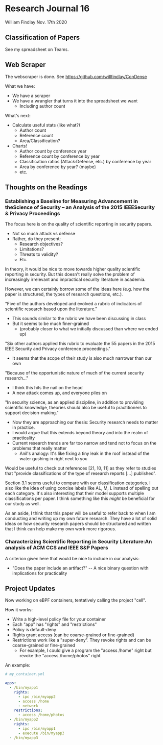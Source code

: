 # Research Journal 16

William Findlay
Nov. 17th 2020

## Classification of Papers

See my spreadsheet on Teams.

## Web Scraper

The webscraper is done. See https://github.com/willfindlay/ConDense

What we have:

* We have a scraper
* We have a wrangler that turns it into the spreadsheet we want
    * Including author count

What's next:

* Calculate useful stats (like what?)
    * Author count
    * Reference count
    * Area/Classification?
* Charts!
    * Author count by conference year
    * Reference count by conference by year
    * Classification ratios (Attack:Defense, etc.) by conference by year
    * Area by conference by year? (maybe)
    * etc.

## Thoughts on the Readings

### Establishing a Baseline for Measuring Advancement in theScience of Security – an Analysis of the 2015 IEEESecurity & Privacy Proceedings

The focus here is on the quality of scientific reporting in security papers.

* Not so much attack vs defense
* Rather, do they present:
    * Research objectives?
    * Limitations?
    * Threats to validity?
    * Etc.

In theory, it would be nice to move towards higher quality scientific reporting
in security. But this doesn't really solve the problem of increasingly
irrelevant and impractical security literature in academia.

However, we can certainly borrow some of the ideas here (e.g. how the
paper is structured, the types of research questions, etc.).

"Five of the authors developed and evolved a rubric of indicators of scientific research based upon the literature."

* This sounds similar to the rubric we have been discussing in class
* But it seems to be much finer-grained
    * (probably closer to what we initially discussed than where we ended up)

"Six other authors applied this rubric to evaluate the 55 papers in the 2015
IEEE Security and Privacy conference proceedings."

* It seems that the scope of their study is also much narrower than our own

"Because of the opportunistic nature of much of the current security research..."

* I think this hits the nail on the head
* A new attack comes up, and everyone piles on

"In security science, as an applied discipline, in addition to providing
scientific knowledge, theories should also be  useful to practitioners to
support decision-making."

* Now they are approaching our thesis: Security research needs to matter in practice.
* I would argue that this extends beyond theory and into the realm of practicality
* Current research trends are far too narrow and tend not to focus on the problems that really matter
    * Anil's analogy: It's like fixing a tiny leak in the roof instead of the water gushing in right next to you

Would be useful to check out references [21, 10, 11] as they refer to studies that
"provide classifications of the type of research reports [...] published".

Section 3.1 seems useful to compare with our classification categories. I also
like the idea of using concise labels like AL, M, L instead of spelling out each
category. It's also interesting that their model supports multiple
classifications per paper. I think something like this _might_ be beneficial for
our study as well.

As an aside, I think that this paper will be useful to refer back to when I am
conducting and writing up my own future research. They have a lot of solid ideas
on how security research papers should be structured and written that I think
can help make my own work more rigorous.

### Characterizing Scientific Reporting in Security Literature:An analysis of ACM CCS and IEEE S&P Papers

A criterion given here that would be nice to include in our analysis:

* "Does the paper include an artifact?" -- A nice binary question with implications for practicality

## Project Updates

Now working on eBPF containers, tentatively calling the project "cell".

How it works:

* Write a high-level policy file for your container
* Each "app" has "rights" and "restrictions"
* Policy is default-deny
* Rights grant access (can be coarse-grained or fine-grained)
* Restrictions work like a "super-deny". They revoke rights and can be coarse-grained or fine-grained
    * For example, I could give a program the "access /home" right but revoke the "access /home/photos" right

An example:

```yaml
# my_container.yml

apps:
  - /bin/myapp1
    rights:
      - ipc /bin/myapp2
      - access /home
      - network
    restrictions:
      - access /home/photos
  - /bin/myapp2
    rights:
      - ipc /bin/myapp1
      - execute /bin/myapp3
  - /bin/myapp3
```

